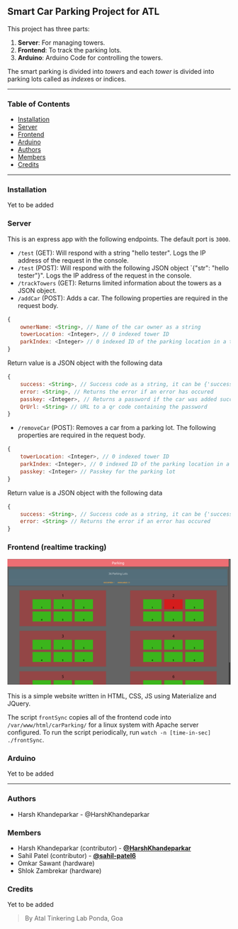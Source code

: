 ## Smart Car Parking Project for ATL
This project has three parts:
1. **Server**: For managing towers.
2. **Frontend**: To track the parking lots.
3. **Arduino**: Arduino Code for controlling the towers.

The smart parking is divided into *tower*s and each *tower* is divided into parking lots called as *index*es or indices.
****
### Table of Contents
- [Installation](#installation)
- [Server](#server)
- [Frontend](#frontend-realtime-tracking)
- [Arduino](#arduino)
- [Authors](#authors)
- [Members](#members)
- [Credits](#credits)
****
### Installation
Yet to be added

### Server
This is an express app with the following endpoints. The default port is `3000`.

* `/test` (GET): Will respond with a string "hello tester". Logs the IP address of the request in the console.
* `/test` (POST): Will respond with the following JSON object `{"str": "hello tester"}". Logs the IP address of the request in the console.
* `/trackTowers` (GET): Returns limited information about the towers as a JSON object.
* `/addCar` (POST): Adds a car.
The following properties are required in the request body.
```js
{
	ownerName: <String>, // Name of the car owner as a string
	towerLocation: <Integer>, // 0 indexed tower ID
	parkIndex: <Integer> // 0 indexed ID of the parking location in a tower
}
```
Return value is a JSON object with the following data
```js
{
	success: <String>, // Success code as a string, it can be {'success', 'failed'}
	error: <String>, // Returns the error if an error has occured
	passkey: <Integer>, // Returns a password if the car was added successfully
	QrUrl: <String> // URL to a qr code containing the password
}
```
* `/removeCar` (POST): Removes a car from a parking lot.
The following properties are required in the request body.
```js
{
	towerLocation: <Integer>, // 0 indexed tower ID
	parkIndex: <Integer>, // 0 indexed ID of the parking location in a tower
	passkey: <Integer> // Passkey for the parking lot
}
```
Return value is a JSON object with the following data
```js
{
	success: <String>, // Success code as a string, it can be {'success', 'failed'}
	error: <String> // Returns the error if an error has occured
}
```

### Frontend (realtime tracking)

![frontend](images/frontend.png)

This is a simple website written in HTML, CSS, JS using Materialize and JQuery.

The script `frontSync` copies all of the frontend code into `/var/www/html/carParking/` for a linux system with Apache server configured.
To run the script periodically, run `watch -n [time-in-sec] ./frontSync`.

### Arduino
Yet to be added

****
### Authors
- Harsh Khandeparkar - @HarshKhandeparkar

### Members
- Harsh Khandeparkar (contributor) - [**@HarshKhandeparkar**](https://github.com/HarshKhandeparkar)
- Sahil Patel (contributor) - [**@sahil-patel6**](https://github.com/sahil-patel6)
- Omkar Sawant (hardware)
- Shlok Zambrekar (hardware)

### Credits
Yet to be added


> By Atal Tinkering Lab Ponda, Goa
